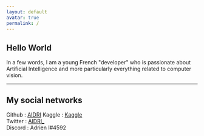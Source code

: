 ```yaml
---
layout: default
avatar: true
permalink: /
---
```

## Hello World
In a few words, I am a young French "developer" who is passionate about Artificial Intelligence and more particularly everything related to computer vision.

---

## My social networks
Github : <a href="https://github.com/AIDRI" target="_blank">AIDRI</a> 
Kaggle : <a href="https://www.kaggle.com/adrieni" target="_blank">Kaggle</a>  
Twitter : <a href="https://twitter.com/AIDRI_" target="_blank">AIDRI_</a>  
Discord : Adrien I#4592  
